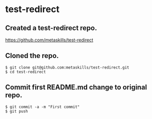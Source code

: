 test-redirect
=============

## Created a test-redirect repo.

https://github.com/metaskills/test-redirect

## Cloned the repo.

```
$ git clone git@github.com:metaskills/test-redirect.git 
$ cd test-redirect
```

## Commit first README.md change to original repo. 

```
$ git commit -a -m "First commit"
$ git push
```
